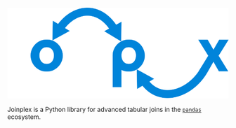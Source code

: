 ![Joinplex Logo](https://github.com/joinplex-dev/brand/blob/main/img/svg/joinplex_full_darkbg.svg)

Joinplex is a Python library for advanced tabular joins in the [`pandas`](https://github.com/pandas-dev) ecosystem.
